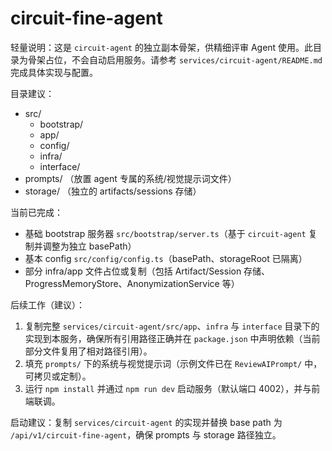 # circuit-fine-agent

轻量说明：这是 `circuit-agent` 的独立副本骨架，供精细评审 Agent 使用。此目录为骨架占位，不会自动启用服务。请参考 `services/circuit-agent/README.md` 完成具体实现与配置。

目录建议：
- src/
  - bootstrap/
  - app/
  - config/
  - infra/
  - interface/
- prompts/  （放置 agent 专属的系统/视觉提示词文件）
- storage/  （独立的 artifacts/sessions 存储）

当前已完成：
- 基础 bootstrap 服务器 `src/bootstrap/server.ts`（基于 `circuit-agent` 复制并调整为独立 basePath）
- 基本 config `src/config/config.ts`（basePath、storageRoot 已隔离）
- 部分 infra/app 文件占位或复制（包括 Artifact/Session 存储、ProgressMemoryStore、AnonymizationService 等）

后续工作（建议）：
1. 复制完整 `services/circuit-agent/src/app`、`infra` 与 `interface` 目录下的实现到本服务，确保所有引用路径正确并在 `package.json` 中声明依赖（当前部分文件复用了相对路径引用）。
2. 填充 `prompts/` 下的系统与视觉提示词（示例文件已在 `ReviewAIPrompt/` 中，可拷贝或定制）。
3. 运行 `npm install` 并通过 `npm run dev` 启动服务（默认端口 4002），并与前端联调。


启动建议：复制 `services/circuit-agent` 的实现并替换 base path 为 `/api/v1/circuit-fine-agent`，确保 prompts 与 storage 路径独立。


